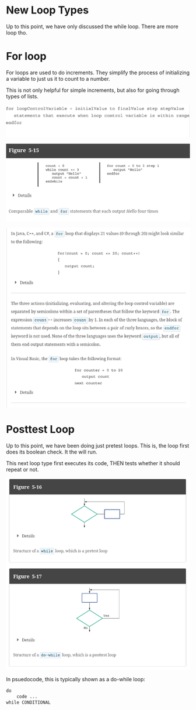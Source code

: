 # New Loop Types

Up to this point, we have only discussed the while loop. There are more loop tho.

# For loop

For loops are used to do increments. They simplify the process of initializing a variable
to just us it to count to a number.

This is not only helpful for simple increments, but also
for going through types of lists.



![for_intro.png](assets/for_intro.png)




![for_start_example.png](assets/for_start_example.png)




![for_xample_in_code.png](assets/for_xample_in_code.png)





# Posttest Loop

Up to this point, we have been doing just pretest loops. This is, the loop
first does its boolean check. It the will run.

This next loop type first executes its code, THEN tests whether it should repeat or not.

![post_test_vs_pre_test.png](assets/post_test_vs_pre_test.png)

In psuedocode, this is typically shown as a do-while loop:

```
do 
    code ...
while CONDITIONAL

```
